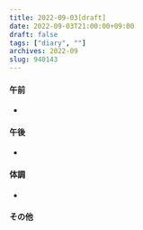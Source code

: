 ```yaml
---
title: 2022-09-03[draft]
date: 2022-09-03T21:00:00+09:00
draft: false
tags: ["diary", ""]
archives: 2022-09
slug: 940143
---
```

#### 午前
- 
#### 午後
- 
#### 体調
- 
#### その他